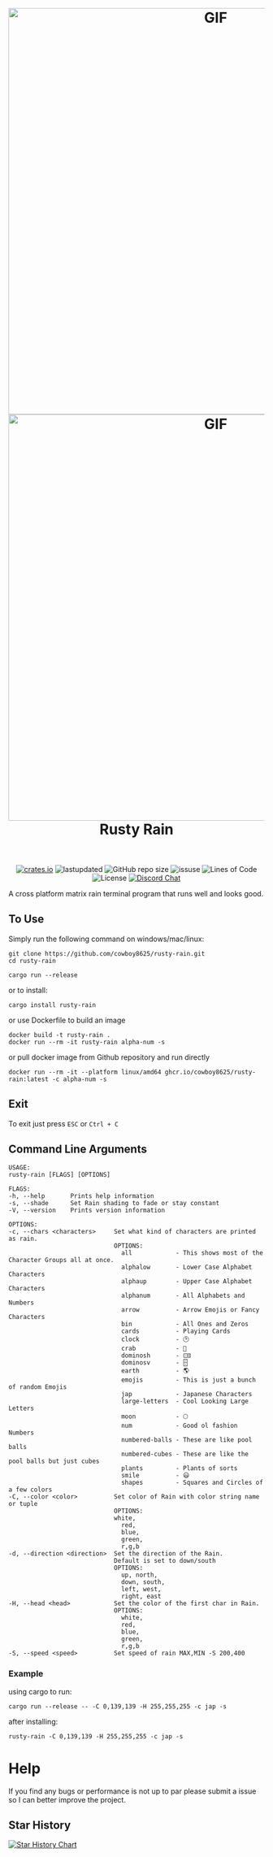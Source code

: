 <h1 align="center">
<br>
<img src="https://user-images.githubusercontent.com/43012445/105452071-411e4880-5c43-11eb-8ae2-4de61f310bf9.gif" alt="GIF" width="800">
<img src="https://cdn.discordapp.com/attachments/509849754583302154/812942011400847391/emoji_rain.gif" alt="GIF" width="800">
<br>
Rusty Rain
<br>
<br>
</h1>

<p align="center">
<a href="https://crates.io/crates/rusty-rain"><img alt="crates.io" src="https://img.shields.io/crates/v/rusty-rain.svg"></a>
<a><img alt="lastupdated" src="https://img.shields.io/github/last-commit/cowboy8625/rusty-rain"></a>
<a><img alt="GitHub repo size" src="https://img.shields.io/github/repo-size/cowboy8625/rusty-rain"></a>
<a><img alt="issuse" src="https://img.shields.io/github/issues/cowboy8625/rusty-rain"></a>
<a><img alt="Lines of Code" src="https://img.shields.io/tokei/lines/github/cowboy8625/rusty-rain"></a>
<a><img alt="License" src="https://img.shields.io/badge/License-MIT-blue.svg"></a>
<a href="https://discord.gg/KwnGX8P"><img alt="Discord Chat" src="https://img.shields.io/discord/509849754155614230"></a>
</p>

A cross platform matrix rain terminal program that runs well and looks good.

## To Use

Simply run the following command on windows/mac/linux:

```
git clone https://github.com/cowboy8625/rusty-rain.git
cd rusty-rain
```
```
cargo run --release
```

or to install:

```
cargo install rusty-rain
```

or use Dockerfile to build an image

```
docker build -t rusty-rain .
docker run --rm -it rusty-rain alpha-num -s 
```

or pull docker image from Github repository and run directly

```
docker run --rm -it --platform linux/amd64 ghcr.io/cowboy8625/rusty-rain:latest -c alpha-num -s
```

## Exit

To exit just press `ESC` or `Ctrl + C`


## Command Line Arguments

```
USAGE:
rusty-rain [FLAGS] [OPTIONS]

FLAGS:
-h, --help       Prints help information
-s, --shade      Set Rain shading to fade or stay constant
-V, --version    Prints version information

OPTIONS:
-c, --chars <characters>     Set what kind of characters are printed as rain.
                             OPTIONS:
                               all            - This shows most of the Character Groups all at once.
                               alphalow       - Lower Case Alphabet Characters
                               alphaup        - Upper Case Alphabet Characters
                               alphanum       - All Alphabets and Numbers
                               arrow          - Arrow Emojis or Fancy Characters
                               bin            - All Ones and Zeros
                               cards          - Playing Cards
                               clock          - 🕑
                               crab           - 🦀
                               dominosh       - 🀽
                               dominosv       - 🁫
                               earth          - 🌎
                               emojis         - This is just a bunch of random Emojis
                               jap            - Japanese Characters
                               large-letters  - Cool Looking Large Letters
                               moon           - 🌕
                               num            - Good ol fashion Numbers
                               numbered-balls - These are like pool balls
                               numbered-cubes - These are like the pool balls but just cubes
                               plants         - Plants of sorts
                               smile          - 😃
                               shapes         - Squares and Circles of a few colors
-C, --color <color>          Set color of Rain with color string name or tuple
                             OPTIONS:
                             white,
                               red,
                               blue,
                               green,
                               r,g,b
-d, --direction <direction>  Set the direction of the Rain.
                             Default is set to down/south
                             OPTIONS:
                               up, north,
                               down, south,
                               left, west,
                               right, east
-H, --head <head>            Set the color of the first char in Rain.
                             OPTIONS:
                               white,
                               red,
                               blue,
                               green,
                               r,g,b
-S, --speed <speed>          Set speed of rain MAX,MIN -S 200,400
```

### Example

  using cargo to run:

  `cargo run --release -- -C 0,139,139 -H 255,255,255 -c jap -s`

  after installing:

  `rusty-rain -C 0,139,139 -H 255,255,255 -c jap -s`

# Help

  If you find any bugs or performance is not up to par please submit a issue so I can better improve
  the project.

## Star History

<a href="https://star-history.com/#cowboy8625/rusty-rain&Date">
  <picture>
    <source media="(prefers-color-scheme: dark)" srcset="https://api.star-history.com/svg?repos=cowboy8625/rusty-rain&type=Date&theme=dark" />
    <source media="(prefers-color-scheme: light)" srcset="https://api.star-history.com/svg?repos=cowboy8625/rusty-rain&type=Date" />
    <img alt="Star History Chart" src="https://api.star-history.com/svg?repos=cowboy8625/rusty-rain&type=Date" />
  </picture>
</a>

